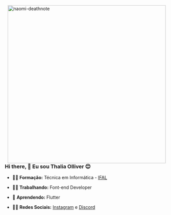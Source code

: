 <img width="495px" align="right" src="https://giffiles.alphacoders.com/147/147483.gif" alt="naomi-deathnote"/>
  
### Hi there, 👋 Eu sou Thalia Olliver 😊

- 👩‍🎓 **Formação:** Técnica em Informática - [IFAL](https://www2.ifal.edu.br/)
- 👩‍💻 **Trabalhando:** Font-end Developer
- 🌱 **Aprendendo:** Flutter
- 🙋‍♀️ **Redes Sociais:** [Instagram](https://www.instagram.com/dev_girll/) e [Discord](https://discord.gg/8yGAzKYX)
 
 
  
  <!--
 - 🎓 **Cursando:** Ciência da Computação - [UFAL](https://arapiraca.ufal.br/) 
  <img align="right" height="180em" src="https://i.ibb.co/b2bvSsV/Thalia-perfil.png"  alt="Thalia-perfil">
-->
 
